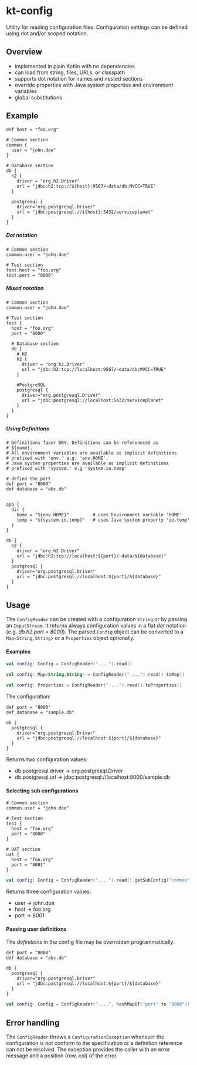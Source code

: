 kt-config
=========

Utility for reading configuration files. Configuration settings can be defined using dot and/or scoped notation.


## Overview

 - implemented in plain Kotlin with no dependencies
 - can load from string, files, URLs, or classpath
 - supports dot notation for names and nested sections
 - override properties with Java system properties and environment variables
 - global substitutions
 
 
## Example

```
def host = "foo.org"

# Common section
common {
  user = "john.doe"
}

# Database section
db {
  h2 {
    driver = "org.h2.Driver"
    url = "jdbc:h2:tcp://${host}:9567/~data/db;MVCC=TRUE"
  }
  
  postgresql {
    driver="org.postgresql.Driver"
    url = "jdbc:postgresql://${host}:5432/serviceplanet"
  }
}
```

##### Dot notation

```
# Common section
common.user = "john.doe"

# Test section
test.host = "foo.org"
test.port = "8000"
```

##### Mixed notation

```
# Common section
common.user = "john.doe"

# Test section
test {
  host = "foo.org"
  port = "8000"

  # Database section
  db {
    # H2
    h2 {
      driver = "org.h2.Driver"
      url = "jdbc:h2:tcp://localhost:9567/~data/db;MVCC=TRUE"
    }
  
    #PostgreSQL
    postgresql {
      driver="org.postgresql.Driver"
      url = "jdbc:postgresql://localhost:5432/serviceplanet"
    }
  }
}
```


##### Using Definitions

```
# Definitions favor DRY. Definitions can be refereneced as
# ${name}.
# All environment variables are available as implicit definitions
# prefixed with 'env.' e.g. 'env.HOME'. 
# Java system properties are available as implicit definitions
# prefixed with 'system.' e.g 'system.io.temp' 

# define the port
def port = "8000"
def database = "abc.db"


app {
  dir {
    home = "${env.HOME}"         # uses Environment variable 'HOME'
    temp = "${system.io.temp}"   # uses Java system property 'io.temp'
  }
}

db {
  h2 {
    driver = "org.h2.Driver"
    url = "jdbc:h2:tcp://localhost:${port}/~data/${database}"
  }
  postgresql {
    driver="org.postgresql.Driver"
    url = "jdbc:postgresql://localhost:${port}/${database}"
  }
}
```


## Usage

The `ConfigReader` can be created with a configuration `String` or by
passing an `InputStream`. It returns always configuration values in
a flat _dot_ notation (e.g. _db.h2.port = 8000_). The parsed `Config` 
object can be converted to a `Map<String,String>` or a `Properties` 
object optionally.

#### Examples
```kotlin
val config: Config = ConfigReader("....").read()
```

```kotlin
val config: Map<String,String> = ConfigReader("....").read().toMap()
```

```kotlin
val config: Properties = ConfigReader("....").read().toProperties()
```

The configuration:
```
def port = "8000"
def database = "sample.db"

db {
  postgresql {
    driver="org.postgresql.Driver"
    url = "jdbc:postgresql://localhost:${port}/${database}"
  }
}
```

Returns two configuration values:

- db.postgresql.driver -> org.postgresql.Driver
- db.postgresql.url -> jdbc:postgresql://localhost:8000/sample.db



#### Selecting sub configurations

```
# Common section
common.user = "john.doe"

# Test section
test {
  host = "foo.org"
  port = "8000"
}

# UAT section
uat {
  host = "foo.org"
  port = "8001"
}
```


```kotlin
val config: Config = ConfigReader("....").read().getSubConfig("common", "test")
```

Returns three configuration values:

- user -> john.doe
- host -> foo.org
- port -> 8001


#### Passing user definitions

The _definitions_ in the config file may be overridden 
programmatically:

```
def port = "8000"
def database = "abc.db"

db {
  postgresql {
    driver="org.postgresql.Driver"
    url = "jdbc:postgresql://localhost:${port}/${database}"
  }
}
```

```kotlin
val config: Config = ConfigReader("....", hashMapOf("port" to "8080")).read()
```

## Error handling

The `ConfigReader` throws a `ConfigurationException` whenever 
the configuration is not conform to the specification or a definition
reference can not be resolved. The exception provides the caller 
with an error message and a position (row, col) of the error. 